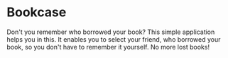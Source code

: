 # Bookcase
Don't you remember who borrowed your book? This simple application helps you in this. It enables you to select your friend, who borrowed your book, so you don't have to remember it yourself. No more lost books!

